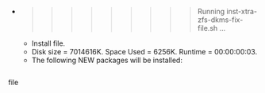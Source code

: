 * >>>>>>>>> Running inst-xtra-zfs-dkms-fix-file.sh ...
  * Install file.
  * Disk size = 7014616K. Space Used = 6256K. Runtime = 00:00:00:03.
  * The following NEW packages will be installed:
  ```bash
file
  ```
